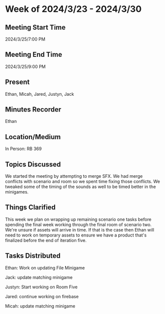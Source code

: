 #  Week of 2024/3/23 - 2024/3/30

## Meeting Start Time
2024/3/25/7:00 PM

## Meeting End Time
2024/3/25/9:00 PM

## Present
Ethan, Micah, Jared, Justyn, Jack

## Minutes Recorder
Ethan

## Location/Medium
In Person: RB 369

## Topics Discussed
We started the meeting by attempting to merge SFX. We had merge conflicts with scenario and room so we spent time fixing those conflicts. We tweaked some of the 
timing of the sounds as well to be timed better in the minigames.

## Things Clarified
This week we plan on wrapping up remaining scenario one tasks before spending the final week working through the final room of scenario two. We're unsure if assets
will arrive in time. If that is the case then Ethan will need to work on temporary assets to ensure we have a product that's finalized before the end of iteration
five.

## Tasks Distributed
Ethan: Work on updating File Minigame

Jack: update matching minigame

Justyn: Start working on Room Five

Jared: continue working on firebase

Micah: update matching minigame

